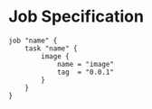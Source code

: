 # Job Specification

```hcl
job "name" {
    task "name" {
        image {
            name = "image"
            tag  = "0.0.1"
        }
    }
}
```

